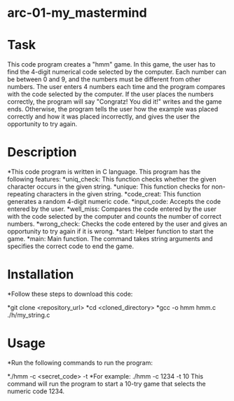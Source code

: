 # arc-01-my_mastermind
# Task
This code program creates a "hmm" game. In this game, the user has to find the 4-digit numerical code selected by the computer. Each number can be between 0 and 9, and the numbers must be different from other numbers. The user enters 4 numbers each time and the program compares with the code selected by the computer. If the user places the numbers correctly, the program will say "Congratz! You did it!" writes and the game ends. Otherwise, the program tells the user how the example was placed correctly and how it was placed incorrectly, and gives the user the opportunity to try again.
# Description
*This code program is written in C language. This program has the following features:
*uniq_check: This function checks whether the given character occurs in the given string.
*unique: This function checks for non-repeating characters in the given string.
*code_creat: This function generates a random 4-digit numeric code.
*input_code: Accepts the code entered by the user.
*well_miss: Compares the code entered by the user with the code selected by the computer and counts the number of correct numbers.
*wrong_check: Checks the code entered by the user and gives an opportunity to try again if it is wrong.
*start: Helper function to start the game.
*main: Main function. The command takes string arguments and specifies the correct code to end the game.
# Installation
*Follow these steps to download this code:

*git clone <repository_url>
*cd <cloned_directory>
*gcc -o hmm hmm.c ./h/my_string.c
# Usage
*Run the following commands to run the program:

*./hmm -c <secret_code> -t <rounds>
*For example:
./hmm -c 1234 -t 10
This command will run the program to start a 10-try game that selects the numeric code 1234.
